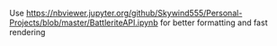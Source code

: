 Use https://nbviewer.jupyter.org/github/Skywind555/Personal-Projects/blob/master/BattleriteAPI.ipynb
for better formatting and fast rendering
